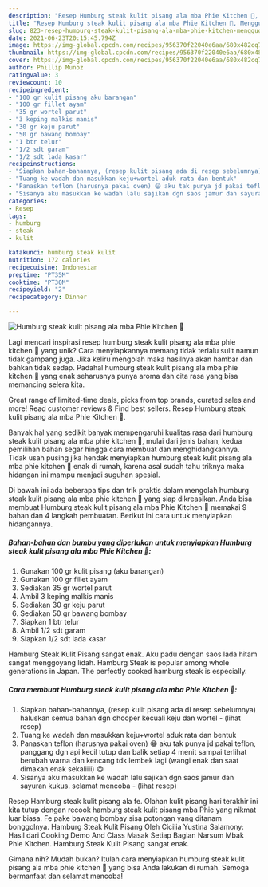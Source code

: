```yaml
---
description: "Resep Humburg steak kulit pisang ala mba Phie Kitchen 🍌, Menggugah Selera"
title: "Resep Humburg steak kulit pisang ala mba Phie Kitchen 🍌, Menggugah Selera"
slug: 823-resep-humburg-steak-kulit-pisang-ala-mba-phie-kitchen-menggugah-selera
date: 2021-06-23T20:15:45.794Z
image: https://img-global.cpcdn.com/recipes/956370f22040e6aa/680x482cq70/humburg-steak-kulit-pisang-ala-mba-phie-kitchen-foto-resep-utama.jpg
thumbnail: https://img-global.cpcdn.com/recipes/956370f22040e6aa/680x482cq70/humburg-steak-kulit-pisang-ala-mba-phie-kitchen-foto-resep-utama.jpg
cover: https://img-global.cpcdn.com/recipes/956370f22040e6aa/680x482cq70/humburg-steak-kulit-pisang-ala-mba-phie-kitchen-foto-resep-utama.jpg
author: Phillip Munoz
ratingvalue: 3
reviewcount: 10
recipeingredient:
- "100 gr kulit pisang aku barangan"
- "100 gr fillet ayam"
- "35 gr wortel parut"
- "3 keping malkis manis"
- "30 gr keju parut"
- "50 gr bawang bombay"
- "1 btr telur"
- "1/2 sdt garam"
- "1/2 sdt lada kasar"
recipeinstructions:
- "Siapkan bahan-bahannya, (resep kulit pisang ada di resep sebelumnya) haluskan semua bahan dgn chooper kecuali keju dan wortel           (lihat resep)"
- "Tuang ke wadah dan masukkan keju+wortel aduk rata dan bentuk"
- "Panaskan teflon (harusnya pakai oven) 😁 aku tak punya jd pakai teflon, panggang dgn api kecil tutup dan balik setiap 4 menit sampai terlihat berubah warna dan kencang tdk lembek lagi (wangi enak dan saat dimakan enak sekaliiii) 😋"
- "Sisanya aku masukkan ke wadah lalu sajikan dgn saos jamur dan sayuran kukus. selamat mencoba           (lihat resep)"
categories:
- Resep
tags:
- humburg
- steak
- kulit

katakunci: humburg steak kulit 
nutrition: 172 calories
recipecuisine: Indonesian
preptime: "PT35M"
cooktime: "PT30M"
recipeyield: "2"
recipecategory: Dinner

---
```



![Humburg steak kulit pisang ala mba Phie Kitchen 🍌](https://img-global.cpcdn.com/recipes/956370f22040e6aa/680x482cq70/humburg-steak-kulit-pisang-ala-mba-phie-kitchen-foto-resep-utama.jpg)

Lagi mencari inspirasi resep humburg steak kulit pisang ala mba phie kitchen 🍌 yang unik? Cara menyiapkannya memang tidak terlalu sulit namun tidak gampang juga. Jika keliru mengolah maka hasilnya akan hambar dan bahkan tidak sedap. Padahal humburg steak kulit pisang ala mba phie kitchen 🍌 yang enak seharusnya punya aroma dan cita rasa yang bisa memancing selera kita.

Great range of limited-time deals, picks from top brands, curated sales and more! Read customer reviews &amp; Find best sellers. Resep Humburg steak kulit pisang ala mba Phie Kitchen 🍌.

Banyak hal yang sedikit banyak mempengaruhi kualitas rasa dari humburg steak kulit pisang ala mba phie kitchen 🍌, mulai dari jenis bahan, kedua pemilihan bahan segar hingga cara membuat dan menghidangkannya. Tidak usah pusing jika hendak menyiapkan humburg steak kulit pisang ala mba phie kitchen 🍌 enak di rumah, karena asal sudah tahu triknya maka hidangan ini mampu menjadi suguhan spesial.


Di bawah ini ada beberapa tips dan trik praktis dalam mengolah humburg steak kulit pisang ala mba phie kitchen 🍌 yang siap dikreasikan. Anda bisa membuat Humburg steak kulit pisang ala mba Phie Kitchen 🍌 memakai 9 bahan dan 4 langkah pembuatan. Berikut ini cara untuk menyiapkan hidangannya.

<!--inarticleads1-->

##### Bahan-bahan dan bumbu yang diperlukan untuk menyiapkan Humburg steak kulit pisang ala mba Phie Kitchen 🍌:

1. Gunakan 100 gr kulit pisang (aku barangan)
1. Gunakan 100 gr fillet ayam
1. Sediakan 35 gr wortel parut
1. Ambil 3 keping malkis manis
1. Sediakan 30 gr keju parut
1. Sediakan 50 gr bawang bombay
1. Siapkan 1 btr telur
1. Ambil 1/2 sdt garam
1. Siapkan 1/2 sdt lada kasar


Hamburg Steak Kulit Pisang sangat enak. Aku padu dengan saos lada hitam sangat menggoyang lidah. Hamburg Steak is popular among whole generations in Japan. The perfectly cooked hamburg steak is especially. 

<!--inarticleads2-->

##### Cara membuat Humburg steak kulit pisang ala mba Phie Kitchen 🍌:

1. Siapkan bahan-bahannya, (resep kulit pisang ada di resep sebelumnya) haluskan semua bahan dgn chooper kecuali keju dan wortel -           (lihat resep)
1. Tuang ke wadah dan masukkan keju+wortel aduk rata dan bentuk
1. Panaskan teflon (harusnya pakai oven) 😁 aku tak punya jd pakai teflon, panggang dgn api kecil tutup dan balik setiap 4 menit sampai terlihat berubah warna dan kencang tdk lembek lagi (wangi enak dan saat dimakan enak sekaliiii) 😋
1. Sisanya aku masukkan ke wadah lalu sajikan dgn saos jamur dan sayuran kukus. selamat mencoba -           (lihat resep)


Resep Hamburg steak kulit pisang ala fe. Olahan kulit pisang hari terakhir ini kita tutup dengan recook hamburg steak kulit pisang mba Phie yang nikmat luar biasa. Fe pake bawang bombay sisa potongan yang ditanam bonggolnya. Hamburg Steak Kulit Pisang Oleh Cicilia Yustina Salamony: Hasil dari Cooking Demo And Class Masak Setiap Bagian Narsum Mbak Phie Kitchen. Hamburg Steak Kulit Pisang sangat enak. 

Gimana nih? Mudah bukan? Itulah cara menyiapkan humburg steak kulit pisang ala mba phie kitchen 🍌 yang bisa Anda lakukan di rumah. Semoga bermanfaat dan selamat mencoba!
